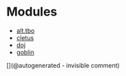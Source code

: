 
# Modules

* [alt.tbo](/retired/alt.tbo/)
* [cletus](/retired/cletus/)
* [doj](/doj/)
* [goblin](/goblin/)


[](@autogenerated - invisible comment)